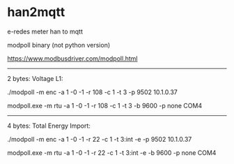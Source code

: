 # han2mqtt
e-redes meter han to mqtt

modpoll binary (not python version)

https://www.modbusdriver.com/modpoll.html

<hr>

2 bytes: Voltage L1:

./modpoll -m enc -a 1 -0 -1 -r 108 -c 1 -t 3 -p 9502 10.1.0.37

modpoll.exe -m rtu -a 1 -0 -1 -r 108 -c 1 -t 3 -b 9600 -p none COM4

<hr>

4 bytes: Total Energy Import:

./modpoll -m enc -a 1 -0 -1 -r 22 -c 1 -t 3:int -e -p 9502 10.1.0.37

modpoll.exe -m rtu -a 1 -0 -1 -r 22 -c 1 -t 3:int -e -b 9600 -p none COM4

